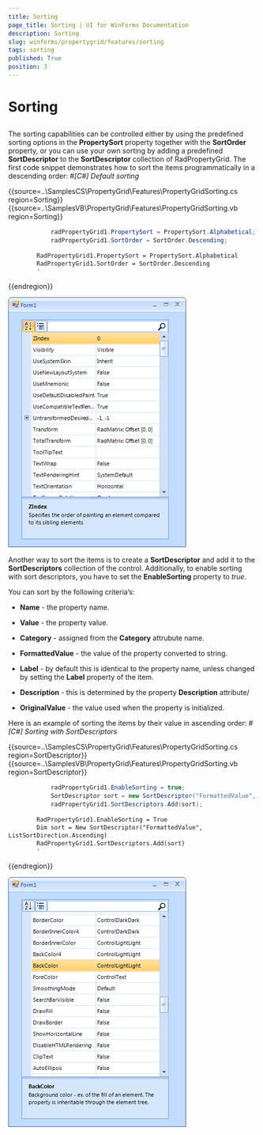 ```yaml
---
title: Sorting
page_title: Sorting | UI for WinForms Documentation
description: Sorting
slug: winforms/propertygrid/features/sorting
tags: sorting
published: True
position: 3
---
```


# Sorting



## 

The sorting capabilities can be controlled either by using the predefined sorting options in the 
        	__PropertySort__ property together with the 
        	__SortOrder__ property, or you can use your own sorting by adding a predefined
        	__SortDescriptor__ to the __SortDescriptor__ collection of RadPropertyGrid.
        	The first code snippet demonstrates how to sort the items programmatically in a descending order:
        #_[C#] Default sorting_

	



{{source=..\SamplesCS\PropertyGrid\Features\PropertyGridSorting.cs region=Sorting}} 
{{source=..\SamplesVB\PropertyGrid\Features\PropertyGridSorting.vb region=Sorting}} 

````C#
            radPropertyGrid1.PropertySort = PropertySort.Alphabetical;
            radPropertyGrid1.SortOrder = SortOrder.Descending;
````
````VB.NET
        RadPropertyGrid1.PropertySort = PropertySort.Alphabetical
        RadPropertyGrid1.SortOrder = SortOrder.Descending
        '
````

{{endregion}} 


![propertygrid-features-sorting 001](images/propertygrid-features-sorting001.png)

Another way to sort the items is to create a __SortDescriptor__ and add it to the
        	__SortDescriptors__ collection of the control. Additionally, to enable sorting with sort descriptors,
        	you have to set the __EnableSorting__ property to *true*.
        

You can sort by the following criteria’s:      

* __Name__ - the property name.

* __Value__ - the property value.

* __Category__ - assigned from the __Category__ attrubute name.

* __FormattedValue__ - the value of the property converted to string.

* __Label__ - by default this is identical to the property name, unless
        				changed by setting the __Label__ property of the item.

* __Description__ - this is determined by the property __Description__ attribute/

* __OriginalValue__ - the value used when the property is initialized.

Here is an example of sorting the items by their value in ascending order:
        #_[C#] Sorting with SortDescriptors_

	



{{source=..\SamplesCS\PropertyGrid\Features\PropertyGridSorting.cs region=SortDescriptor}} 
{{source=..\SamplesVB\PropertyGrid\Features\PropertyGridSorting.vb region=SortDescriptor}} 

````C#
            radPropertyGrid1.EnableSorting = true;
            SortDescriptor sort = new SortDescriptor("FormattedValue", ListSortDirection.Ascending);
            radPropertyGrid1.SortDescriptors.Add(sort);
````
````VB.NET
        RadPropertyGrid1.EnableSorting = True
        Dim sort = New SortDescriptor("FormattedValue", ListSortDirection.Ascending)
        RadPropertyGrid1.SortDescriptors.Add(sort)
        '
````

{{endregion}} 


![propertygrid-features-sorting 002](images/propertygrid-features-sorting002.png)

